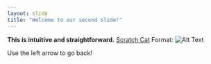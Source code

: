 ```yaml
---
layout: slide
title: "Welcome to our second slide!"
---
```

**This is intuitive and straightforward.** 
[Scratch Cat](https://www.google.com/imgres?imgurl=https%3A%2F%2Fen.scratch-wiki.info%2Fw%2Fimages%2Fthumb%2FScratchCat-Small.png%2F200px-ScratchCat-Small.png&imgrefurl=https%3A%2F%2Fen.scratch-wiki.info%2Fwiki%2FScratch_Cat&docid=8ipskJtOWlZeoM&tbnid=2HFjpn-PigJPWM%3A&vet=10ahUKEwiUzJeawIXgAhWOnOAKHT23B-kQMwhjKAAwAA..i&w=200&h=234&bih=1089&biw=1253&q=scratch%20cat&ved=0ahUKEwiUzJeawIXgAhWOnOAKHT23B-kQMwhjKAAwAA&iact=mrc&uact=8)
Format: ![Alt Text](url)

Use the left arrow to go back!
